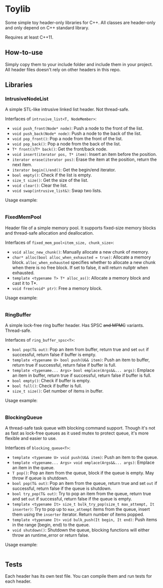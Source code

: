 # Toylib

Some simple toy header-only libraries for C++. All classes are header-only and only depend on C++ standard library.

Requires at least C++11.

## How-to-use

Simply copy them to your include folder and include them in your project. All header files doesn't rely on other headers in this repo.

## Libraries

### IntrusiveNodeList

A simple STL-like intrusive linked list header. Not thread-safe.

Interfaces of `intrusive_list<T, NodeMember>`:

- `void push_front(Node* node)`: Push a node to the front of the list.
- `void push_back(Node* node)`: Push a node to the back of the list.
- `void pop_front()`: Pop a node from the front of the list.
- `void pop_back()`: Pop a node from the back of the list.
- `T* front()`/`T* back()`: Get the front/back node.
- `void insert(iterator pos, T* item)`: Insert an item before the position.
- `iterator erase(iterator pos)`: Erase the item at the position, return the next item.
- `iterator begin()/end()`: Get the begin/end iterator.
- `bool empty()`: Check if the list is empty.
- `size_t size()`: Get the size of the list.
- `void clear()`: Clear the list.
- `void swap(intrusive_list&)`: Swap two lists.

Usage example:

```C++

```

### FixedMemPool

Header file of a simple memory pool. It supports fixed-size memory blocks and thread-safe allocation and deallocation.

Interfaces of `fixed_mem_pool<item_size, chunk_size>`:

- `void alloc_new_chunk()`: Manually allocate a new chunk of memory.
- `char* alloc(bool alloc_when_exhausted = true)`: Allocate a memory block. `alloc_when_exhausted` specifies whether to allocate a new chunk when there is no free block. If set to false, it will return nullptr when exhausted.
- `template <typename T> T* alloc_as()`: Allocate a memory block and cast it to T*.
- `void free(void* ptr)`: Free a memory block.

Usage example:

```C++

```

### RingBuffer

A simple lock-free ring buffer header. Has SPSC ~~and MPMC~~ variants. Thread-safe.

Interfaces of `ring_buffer_spsc<T>`:

- `bool pop(T& out)`: Pop an item from buffer, return true and set `out` if successful, return false if buffer is empty.
- `template <typename U> bool push(U&& item)`: Push an item to buffer, return true if successful, return false if buffer is full.
- `template <typename... Args> bool emplace(Args&&... args)`: Emplace an item in buffer, return true if successful, return false if buffer is full.
- `bool empty()`: Check if buffer is empty.
- `bool full()`: Check if buffer is full.
- `size_t size()`: Get number of items in buffer.

Usage example:

```C++

```

### BlockingQueue

A thread-safe task queue with blocking command support. Though it's not as fast as lock-free queues as it used mutex to protect queue, it's more flexible and easier to use.

Interfaces of `blocking_queue<T>`:

- `template <typename U> void push(U&& item)`: Push an item to the queue.
- `template <typename... Args> void emplace(Args&&... args)`: Emplace an item in the queue.
- `T pop()`: Pop an item from the queue, block if the queue is empty. May throw if queue is shutdown.
- `bool pop(T& out)`: Pop an item from the queue, return true and set `out` if successful, return false if the queue is shutdown.
- `bool try_pop(T& out)`: Try to pop an item from the queue, return true and set `out` if successful, return false if the queue is empty.
- `template <typename It> size_t bulk_try_pop(size_t max_attempt, It inserter)`: Try to pop up to `max_attempt` items from the queue, insert them using the `inserter` iterator. Return number of items popped.
- `template <typename It> void bulk_push(It begin, It end)`: Push items in the range [begin, end) to the queue.
- `void shutdown()`: Shutdown the queue, blocking functions will either throw an runtime_error or return false.

Usage example:

```C++

```

## Tests

Each header has its own test file. You can compile them and run tests for each header.

